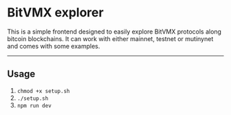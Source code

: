 # BitVMX explorer

This is a simple frontend designed to easily explore BitVMX protocols along bitcoin blockchains. It can work with either mainnet, testnet or mutinynet and comes with some examples.

---
## Usage
1. `chmod +x setup.sh`
2. `./setup.sh`
3. `npm run dev`

